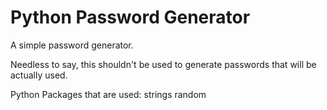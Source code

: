 # Python Password Generator

A simple password generator.

Needless to say, this shouldn't be used to generate passwords that will be actually used.

Python Packages that are used:
strings
random
